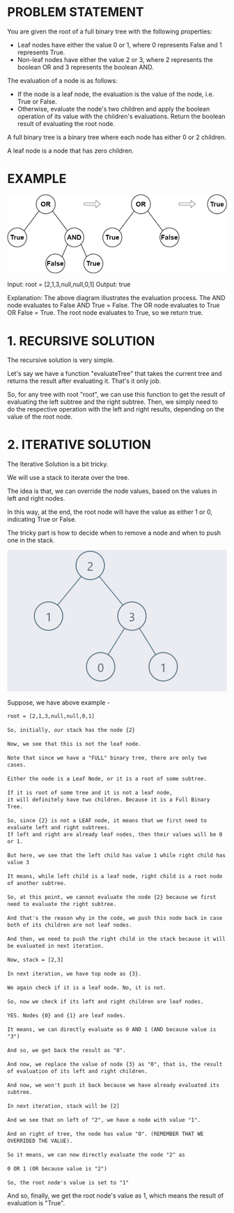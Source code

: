 # PROBLEM STATEMENT

You are given the root of a full binary tree with the following properties:

 - Leaf nodes have either the value 0 or 1, where 0 represents False and 1 represents True.
 - Non-leaf nodes have either the value 2 or 3, where 2 represents the boolean OR and 3 represents the boolean AND.

The evaluation of a node is as follows:

 - If the node is a leaf node, the evaluation is the value of the node, i.e. True or False.
 - Otherwise, evaluate the node's two children and apply the boolean operation of its value with the children's evaluations.
Return the boolean result of evaluating the root node.

A full binary tree is a binary tree where each node has either 0 or 2 children.

A leaf node is a node that has zero children.

# EXAMPLE

![alt text](image.png)

Input: root = [2,1,3,null,null,0,1]
Output: true

Explanation: The above diagram illustrates the evaluation process.
The AND node evaluates to False AND True = False.
The OR node evaluates to True OR False = True.
The root node evaluates to True, so we return true.

# **1. RECURSIVE SOLUTION**
The recursive solution is very simple.

Let's say we have a function "evaluateTree" that takes the current tree and returns the result after evaluating it. That's it only job.

So, for any tree with root "root", we can use this function to get the result of evaluating the left subtree and the right subtree. Then, we simply need to do the respective operation with the left and right results, depending on the value of the root node.


# **2. ITERATIVE SOLUTION**
The Iterative Solution is a bit tricky. 

We will use a stack to iterate over the tree.

The idea is that, we can override the node values, based on the values in left and right nodes.

In this way, at the end, the root node will have the value as either 1 or 0, indicating True or False.

The tricky part is how to decide when to remove a node and when to push one in the stack.

![alt text](image-1.png)

Suppose, we have above example - 

	root = [2,1,3,null,null,0,1]
	
	So, initially, our stack has the node {2}
	
	Now, we see that this is not the leaf node.
	
	Note that since we have a "FULL" binary tree, there are only two cases.
	
	Either the node is a Leaf Node, or it is a root of some subtree.
	
	If it is root of some tree and it is not a leaf node, 
	it will definitely have two children. Because it is a Full Binary Tree.
	
	So, since {2} is not a LEAF node, it means that we first need to evaluate left and right subtrees.
	If left and right are already leaf nodes, then their values will be 0 or 1.
	
	But here, we see that the left child has value 1 while right child has value 3
	
	It means, while left child is a leaf node, right child is a root node of another subtree.
	
	So, at this point, we cannot evaluate the node {2} because we first need to evaluate the right subtree.
	
	And that's the reason why in the code, we push this node back in case both of its children are not leaf nodes.
	
	And then, we need to push the right child in the stack because it will be evaluated in next iteration.
	
	Now, stack = [2,3]
	
	In next iteration, we have top node as {3}.
	
	We again check if it is a leaf node. No, it is not. 
	
	So, now we check if its left and right children are leaf nodes. 

	YES. Nodes {0} and {1} are leaf nodes.
	
	It means, we can directly evaluate as 0 AND 1 (AND because value is "3")
	
	And so, we get back the result as "0".
	
	And now, we replace the value of node {3} as "0", that is, the result of evaluation of its left and right children.
	
	And now, we won't push it back because we have already evaluated its subtree.
	
	In next iteration, stack will be [2]
	
	And we see that on left of "2", we have a node with value "1".
	
	And on right of tree, the node has value "0". (REMEMBER THAT WE OVERRIDED THE VALUE).
	
	So it means, we can now directly evaluate the node "2" as 
	
	0 OR 1 (OR because value is "2")
	
	So, the root node's value is set to "1"
	
And so, finally, we get the root node's value as 1, which means the result of evaluation is "True".